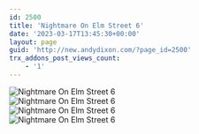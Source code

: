 ```yaml
---
id: 2500
title: 'Nightmare On Elm Street 6'
date: '2023-03-17T13:45:30+00:00'
layout: page
guid: 'http://new.andydixon.com/?page_id=2500'
trx_addons_post_views_count:
    - '1'
---
```


![Nightmare On Elm Street 6](https://i0.wp.com/assets.g8x2.ldn.idrivee2-23.com/posters/Nightmare%20On%20Elm%20Street%206%2001.jpg?w=1200&ssl=1 "Nightmare On Elm Street 6")  
![Nightmare On Elm Street 6](https://i0.wp.com/assets.g8x2.ldn.idrivee2-23.com/posters/Nightmare%20On%20Elm%20Street%206%2002.jpg?w=1200&ssl=1 "Nightmare On Elm Street 6")  
![Nightmare On Elm Street 6](https://i0.wp.com/assets.g8x2.ldn.idrivee2-23.com/posters/Nightmare%20On%20Elm%20Street%206%2003.jpg?w=1200&ssl=1 "Nightmare On Elm Street 6")  
![Nightmare On Elm Street 6](https://i0.wp.com/assets.g8x2.ldn.idrivee2-23.com/posters/Nightmare%20On%20Elm%20Street%206%2004.jpg?w=1200&ssl=1 "Nightmare On Elm Street 6")